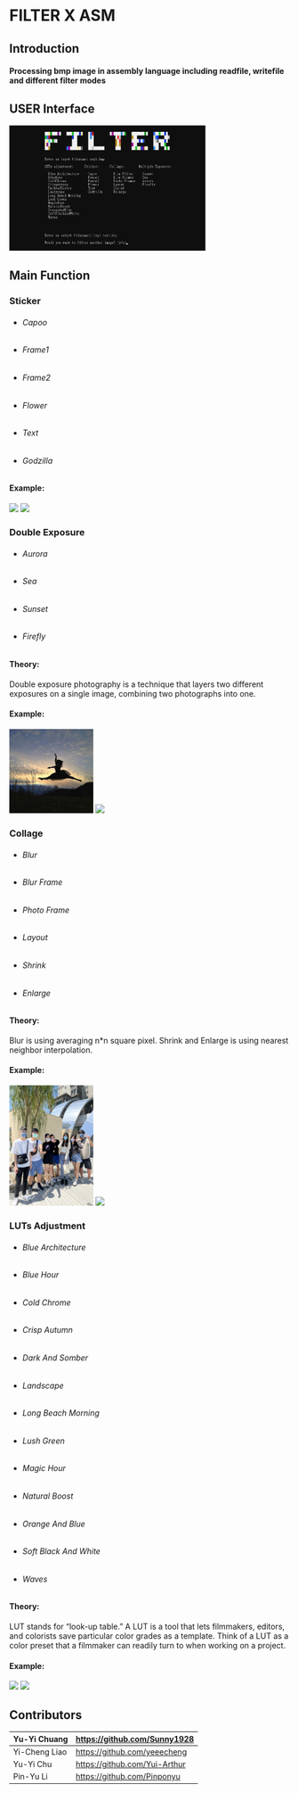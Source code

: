 # FILTER X ASM


## Introduction

#### Processing bmp image in assembly language including readfile, writefile and different filter modes

## USER Interface 

<img src=https://github.com/Sunny1928/FILTERXASM/blob/main/Project4/demo/interface.png  width=70% />

## Main Function 

### Sticker

* ###### Capoo  
* ###### Frame1
* ###### Frame2 
* ###### Flower
* ###### Text   
* ###### Godzilla

#### Example:
<img src=https://github.com/Sunny1928/FILTERXASM/blob/main/Project4/demo/2.bmp  width=30% />  <img src=https://github.com/Sunny1928/FILTERXASM/blob/main/Project4/demo/2_a.bmp  width=30% />


### Double Exposure 

* ###### Aurora
* ###### Sea
* ###### Sunset
* ###### Firefly

#### Theory:
Double exposure photography is a technique that layers two different exposures on a single image, combining two photographs into one.

#### Example:
<img src=https://github.com/Sunny1928/FILTERXASM/blob/main/Project4/demo/4.bmp  width=30% />  <img src=https://github.com/Sunny1928/FILTERXASM/blob/main/Project4/demo/4_a.bmp  width=30% />

### Collage

* ###### Blur
* ###### Blur Frame
* ###### Photo Frame
* ###### Layout
* ###### Shrink
* ###### Enlarge

#### Theory:
Blur is using averaging n*n square pixel. Shrink and Enlarge is using nearest neighbor interpolation.

#### Example:
<img src=https://github.com/Sunny1928/FILTERXASM/blob/main/Project4/demo/3.bmp  width=30% />  <img src=https://github.com/Sunny1928/FILTERXASM/blob/main/Project4/demo/3_a.bmp  width=30% />

### LUTs Adjustment

* ###### Blue Architecture
* ###### Blue Hour
* ###### Cold Chrome
* ###### Crisp Autumn
* ###### Dark And Somber
* ###### Landscape
* ###### Long Beach Morning
* ###### Lush Green
* ###### Magic Hour
* ###### Natural Boost
* ###### Orange And Blue
* ###### Soft Black And White
* ###### Waves

#### Theory:
LUT stands for “look-up table.” A LUT is a tool that lets filmmakers, editors, and colorists save particular color grades as a template. Think of a LUT as a color preset that a filmmaker can readily turn to when working on a project.

#### Example:
<img src=https://github.com/Sunny1928/FILTERXASM/blob/main/Project4/demo/1.bmp  width=30% />  <img src=https://github.com/Sunny1928/FILTERXASM/blob/main/Project4/demo/1_a.bmp  width=30% />

## Contributors

|Yu-Yi Chuang | https://github.com/Sunny1928|
| :-----|:-----|
|Yi-Cheng Liao |https://github.com/yeeecheng| 
|Yu-Yi Chu | https://github.com/Yui-Arthur|
|Pin-Yu Li |https://github.com/Pinponyu|
